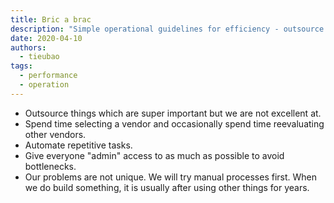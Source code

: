 ```yaml
---
title: Bric a brac
description: "Simple operational guidelines for efficiency - outsource what we're not great at, automate repetitive tasks, avoid bottlenecks through broad access, and use existing solutions before building custom ones."
date: 2020-04-10
authors:
  - tieubao
tags:
  - performance
  - operation
---
```


- Outsource things which are super important but we are not excellent at.
- Spend time selecting a vendor and occasionally spend time reevaluating other vendors.
- Automate repetitive tasks.
- Give everyone "admin" access to as much as possible to avoid bottlenecks.
- Our problems are not unique. We will try manual processes first. When we do build something, it is usually after using other things for years.
